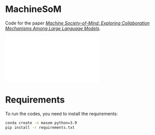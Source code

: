 # MachineSoM
Code for the paper [*Machine Society-of-Mind: Exploring Collaboration Mechanisms Among Large Language Models*](https://github.com/zjunlp/MachineSoM).

![settings](figs/settings.pdf)

# Requirements
To run the codes, you need to install the requirements:
```bash
conda create -n masom python=3.9
pip install -r requirements.txt
```

